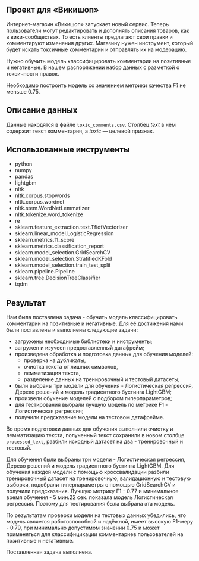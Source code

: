 ## Проект для «Викишоп»

Интернет-магазин «Викишоп» запускает новый сервис. Теперь пользователи могут редактировать и дополнять описания товаров, как в вики-сообществах. То есть клиенты предлагают свои правки и комментируют изменения других. Магазину нужен инструмент, который будет искать токсичные комментарии и отправлять их на модерацию. 

Нужно обучить модель классифицировать комментарии на позитивные и негативные. В нашем распоряжении набор данных с разметкой о токсичности правок.

Необходимо построить модель со значением метрики качества *F1* не меньше 0.75. 

## Описание данных

Данные находятся в файле `toxic_comments.csv`. Столбец *text* в нём содержит текст комментария, а *toxic* — целевой признак.

## Использованные инструменты
- python
- numpy
- pandas
- lightgbm
- nltk
- nltk.corpus.stopwords
- nltk.corpus.wordnet
- nltk.stem.WordNetLemmatizer
- nltk.tokenize.word_tokenize
- re
- sklearn.feature_extraction.text.TfidfVectorizer
- sklearn.linear_model.LogisticRegression
- sklearn.metrics.f1_score
- sklearn.metrics.classification_report
- sklearn.model_selection.GridSearchCV
- sklearn.model_selection.StratifiedKFold
- sklearn.model_selection.train_test_split
- sklearn.pipeline.Pipeline
- sklearn.tree.DecisionTreeClassifier
- tqdm

## Результат

Нам была поставлена задача - обучить модель классифицировать комментарии на позитивные и негативные. Для её достижения нами были поставлены и выполнены следующие задачи:
- загружены необходимые библиотеки и инструменты;
- загружен и изучеен предоставленный датафрейм;
- произведена обработка и подготовка данных для обучения моделей: 
    - проверка на дубликаты, 
    - очистка текста от лишних символов,
    - лемматизация текста,
    - разделение данных на тренировочный и тестовый датасеты;
- были выбраны три модели для обучения - Логистическая регрессия, Дерево решений и модель градиентного бустинга LightGBM;
- произвели обучение моделей с подбором гиперпараметров;
- для тестирования выбрали лучшую модель по метрике F1 - Логистическая регрессия;
- получили предсказание модели на тестовом датафрейме.

Во время подготовки данных для обучения выполнили очистку и лемматизацию текста, полученный текст сохранили в новом столбце `processed_text`, разбили исходный датасет на два - тренировочный и тестовый.

Для обучения были выбраны три модели - Логистическая регрессия, Дерево решений и модель градиентного бустинга LightGBM. Для обучения каждой модели с помощью кроссвалидации разбили тренировочный датасет на тренировочную, валидационную и тестовую выборки, подобрали гиперпараметры с помощью GridSearchCV и получили предсказания. Лучшую метрику F1 - 0.77 и минимальное время обучения - 5 мин.22 сек. показала модель Логистическая регрессия. Поэтому для тестирования была выбрана эта модель.

По результатам проверки модели на тестовых данных убедились, что модель является работоспособной и надёжной, имеет высокую  F1-меру - 0.79, при минимально допустимом значении 0.75 и может применяться для классифицикации комментариев пользователей на позитивные и негативные.

Поставленная задача выполнена.